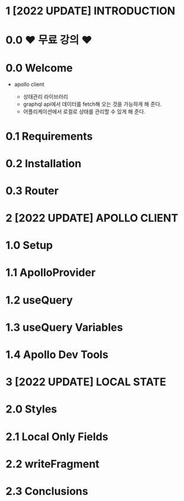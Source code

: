 # 1 [2022 UPDATE] INTRODUCTION

# 0.0 ❤️ 무료 강의 ❤️

# 0.0 Welcome

* apollo client 

  * 상태관리 라이브러리
  * graphql api에서 데이터를 fetch해 오는 것을 가능하게 해 준다.
  * 어플리케이션에서 로컬로 상태를 관리할 수 있게 해 준다.


# 0.1 Requirements

# 0.2 Installation

# 0.3 Router
# 2 [2022 UPDATE] APOLLO CLIENT

# 1.0 Setup

# 1.1 ApolloProvider

# 1.2 useQuery

# 1.3 useQuery Variables

# 1.4 Apollo Dev Tools
# 3 [2022 UPDATE] LOCAL STATE

# 2.0 Styles

# 2.1 Local Only Fields

# 2.2 writeFragment

# 2.3 Conclusions